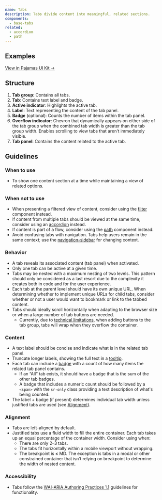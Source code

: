 ```yaml
---
name: Tabs
description: Tabs divide content into meaningful, related sections.
components:
  - base-tabs
related:
  - accordion
  - path
---
```


## Examples

<story-viewer component="base-tabs"></story-viewer>

<story-viewer component="base-tabs" story="justified-tabs"></story-viewer>

<story-viewer component="base-tabs" story="with-counter-badges"></story-viewer>

[View in Pajamas UI Kit →](https://www.figma.com/file/qEddyqCrI7kPSBjGmwkZzQ/%F0%9F%93%99-Component-library?type=design&node-id=425-138&mode=design)

## Structure

<figure-img alt="Numbered diagram of tabs structure" label="Tabs structure" src="/img/tabs-structure.svg"></figure-img>

1. **Tab group**: Contains all tabs.
1. **Tab**: Contains text label and badge.
1. **Active indicator**: Highlights the active tab.
1. **Label**: Text representing the content of the tab panel.
1. **Badge** (optional): Counts the number of items within the tab panel.
1. **Overflow indicator**: Chevron that dynamically appears on either side of the tab group when the combined tab width is greater than the tab group width. Enables scrolling to view tabs that aren't immediately visible.
1. **Tab panel**: Contains the content related to the active tab.

## Guidelines

### When to use

- To show one content section at a time while maintaining a view of related options.

### When not to use

- When presenting a filtered view of content, consider using the [filter](/components/filter) component instead.
- If content from multiple tabs should be viewed at the same time, consider using an [accordion](/components/accordion) instead.
- If content is part of a flow, consider using the [path](/components/path) component instead.
- Avoid confusing tabs with navigation. Tabs help users remain in the same context; use the [navigation-sidebar](/usability/navigation-sidebar) for changing context.

### Behavior

- A tab reveals its associated content (tab panel) when activated.
- Only one tab can be active at a given time.
- Tabs may be nested with a maximum nesting of two levels. This pattern should only be considered as a last resort due to the complexity it creates both in code and for the user experience.
- Each tab at the parent level should have its own unique URL. When determining whether to implement unique URLs for child tabs, consider whether or not a user would want to bookmark or link to the tabbed content.
- Tabs should ideally scroll horizontally when adapting to the browser size or when a large number of tab buttons are needed.
  - Currently, due to [technical limitations](https://gitlab-org.gitlab.io/gitlab-ui/?path=/docs/base-tabs--docs#scrollable-tab-buttons), when adding buttons to the tab group, tabs will wrap when they overflow the container.

### Content

- A text label should be concise and indicate what is in the related tab panel.
- Truncate longer labels, showing the full text in a [tooltip](/components/tooltip).
- Each tab can include a [badge](/components/badge) with a count of how many items the related tab panel contains.
  - If an “All” tab exists, it should have a badge that is the sum of the other tab badges.
  - A badge that includes a numeric count should be followed by a `<span>` with the `sr-only` class providing a text description of what's being counted.
- The label + badge (if present) determines individual tab width unless justified tabs are used (see [Alignment](#alignment)).

### Alignment

- Tabs are left-aligned by default.
- Justified tabs use a fluid width to fill the entire container. Each tab takes up an equal percentage of the container width. Consider using when:
  - There are only 2–3 tabs.
  - The tabs fit horizontally within a mobile viewport without wrapping.
  - The breakpoint is ≤ MD. The exception is tabs in a modal or other constrained container that isn’t relying on breakpoint to determine the width of nested content.

### Accessibility

- Tabs follow the [WAI-ARIA Authoring Practices 1.1](https://www.w3.org/TR/wai-aria-practices-1.1/#tabpanel) guidelines for functionality.
